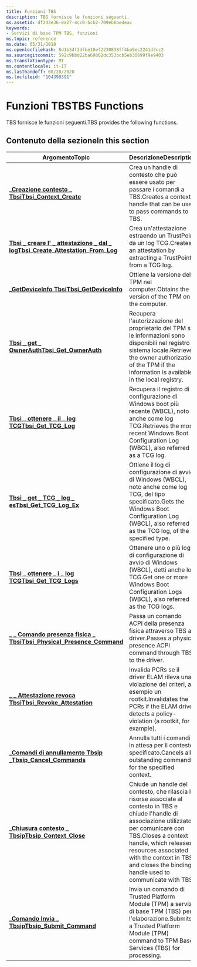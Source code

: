 ```yaml
---
title: Funzioni TBS
description: TBS fornisce le funzioni seguenti.
ms.assetid: df2d3e36-0a27-4cc0-bcb2-709eb6bedeac
keywords:
- Servizi di base TPM TBS, funzioni
ms.topic: reference
ms.date: 05/31/2018
ms.openlocfilehash: 8d1b34f2dfbe18ef2230838ff4ba9ec2241d3cc2
ms.sourcegitcommit: 592c9bbd22ba69802dc353bcb5eb30699f9e9403
ms.translationtype: MT
ms.contentlocale: it-IT
ms.lasthandoff: 08/20/2020
ms.locfileid: "104399391"
---
```

# <a name="tbs-functions"></a><span data-ttu-id="ad5bc-104">Funzioni TBS</span><span class="sxs-lookup"><span data-stu-id="ad5bc-104">TBS Functions</span></span>

<span data-ttu-id="ad5bc-105">TBS fornisce le funzioni seguenti.</span><span class="sxs-lookup"><span data-stu-id="ad5bc-105">TBS provides the following functions.</span></span>

## <a name="in-this-section"></a><span data-ttu-id="ad5bc-106">Contenuto della sezione</span><span class="sxs-lookup"><span data-stu-id="ad5bc-106">In this section</span></span>



| <span data-ttu-id="ad5bc-107">Argomento</span><span class="sxs-lookup"><span data-stu-id="ad5bc-107">Topic</span></span>                                                                                       | <span data-ttu-id="ad5bc-108">Descrizione</span><span class="sxs-lookup"><span data-stu-id="ad5bc-108">Description</span></span>                                                                                                                                                 |
|---------------------------------------------------------------------------------------------|-------------------------------------------------------------------------------------------------------------------------------------------------------------|
| [<span data-ttu-id="ad5bc-109">**\_Creazione contesto \_ Tbsi**</span><span class="sxs-lookup"><span data-stu-id="ad5bc-109">**Tbsi\_Context\_Create**</span></span>](/windows/desktop/api/Tbs/nf-tbs-tbsi_context_create)<br/>                            | <span data-ttu-id="ad5bc-110">Crea un handle di contesto che può essere usato per passare i comandi a TBS.</span><span class="sxs-lookup"><span data-stu-id="ad5bc-110">Creates a context handle that can be used to pass commands to TBS.</span></span><br/>                                                                               |
| <span data-ttu-id="ad5bc-111">[**Tbsi \_ creare l' \_ attestazione \_ dal \_ log**](/previous-versions/windows/desktop/legacy/dn455155(v=vs.85))</span><span class="sxs-lookup"><span data-stu-id="ad5bc-111">[**Tbsi\_Create\_Attestation\_From\_Log**](/previous-versions/windows/desktop/legacy/dn455155(v=vs.85))</span></span><br/> | <span data-ttu-id="ad5bc-112">Crea un'attestazione estraendo un TrustPoint da un log TCG.</span><span class="sxs-lookup"><span data-stu-id="ad5bc-112">Creates an attestation by extracting a TrustPoint from a TCG log.</span></span><br/>                                                                                |
| [<span data-ttu-id="ad5bc-113">**\_GetDeviceInfo Tbsi**</span><span class="sxs-lookup"><span data-stu-id="ad5bc-113">**Tbsi\_GetDeviceInfo**</span></span>](/windows/desktop/api/Tbs/nf-tbs-tbsi_getdeviceinfo)<br/>                                | <span data-ttu-id="ad5bc-114">Ottiene la versione del TPM nel computer.</span><span class="sxs-lookup"><span data-stu-id="ad5bc-114">Obtains the version of the TPM on the computer.</span></span><br/>                                                                                                  |
| [<span data-ttu-id="ad5bc-115">**Tbsi \_ get \_ OwnerAuth**</span><span class="sxs-lookup"><span data-stu-id="ad5bc-115">**Tbsi\_Get\_OwnerAuth**</span></span>](/windows/desktop/api/Tbs/nf-tbs-tbsi_get_ownerauth)<br/>                               | <span data-ttu-id="ad5bc-116">Recupera l'autorizzazione del proprietario del TPM se le informazioni sono disponibili nel registro di sistema locale.</span><span class="sxs-lookup"><span data-stu-id="ad5bc-116">Retrieves the owner authorization of the TPM if the information is available in the local registry.</span></span> <br/>                                             |
| [<span data-ttu-id="ad5bc-117">**Tbsi \_ ottenere \_ il \_ log TCG**</span><span class="sxs-lookup"><span data-stu-id="ad5bc-117">**Tbsi\_Get\_TCG\_Log**</span></span>](/windows/desktop/api/Tbs/nf-tbs-tbsi_get_tcg_log)<br/>                                  | <span data-ttu-id="ad5bc-118">Recupera il registro di configurazione di Windows boot più recente (WBCL), noto anche come log TCG.</span><span class="sxs-lookup"><span data-stu-id="ad5bc-118">Retrieves the most recent Windows Boot Configuration Log (WBCL), also referred to as a TCG log.</span></span><br/>                                                  |
| [<span data-ttu-id="ad5bc-119">**Tbsi \_ get \_ TCG \_ log \_ es**</span><span class="sxs-lookup"><span data-stu-id="ad5bc-119">**Tbsi\_Get\_TCG\_Log\_Ex**</span></span>](/windows/desktop/api/Tbs/nf-tbs-tbsi_get_tcg_log_ex)<br/>                           | <span data-ttu-id="ad5bc-120">Ottiene il log di configurazione di avvio di Windows (WBCL), noto anche come log TCG, del tipo specificato.</span><span class="sxs-lookup"><span data-stu-id="ad5bc-120">Gets the Windows Boot Configuration Log (WBCL), also referred to as the TCG log, of the specified type.</span></span><br/>                                          |
| <span data-ttu-id="ad5bc-121">[**Tbsi \_ ottenere \_ i \_ log TCG**](/previous-versions/windows/desktop/legacy/dn455156(v=vs.85))</span><span class="sxs-lookup"><span data-stu-id="ad5bc-121">[**Tbsi\_Get\_TCG\_Logs**](/previous-versions/windows/desktop/legacy/dn455156(v=vs.85))</span></span><br/>                                | <span data-ttu-id="ad5bc-122">Ottenere uno o più log di configurazione di avvio di Windows (WBCL), detti anche log TCG.</span><span class="sxs-lookup"><span data-stu-id="ad5bc-122">Get one or more Windows Boot Configuration Logs (WBCL), also referred to as the TCG logs.</span></span><br/>                                                        |
| [<span data-ttu-id="ad5bc-123">**\_ \_ Comando presenza fisica \_ Tbsi**</span><span class="sxs-lookup"><span data-stu-id="ad5bc-123">**Tbsi\_Physical\_Presence\_Command**</span></span>](/windows/desktop/api/Tbs/nf-tbs-tbsi_physical_presence_command)<br/>     | <span data-ttu-id="ad5bc-124">Passa un comando ACPI della presenza fisica attraverso TBS al driver.</span><span class="sxs-lookup"><span data-stu-id="ad5bc-124">Passes a physical presence ACPI command through TBS to the driver.</span></span><br/>                                                                               |
| [<span data-ttu-id="ad5bc-125">**\_ \_ Attestazione revoca Tbsi**</span><span class="sxs-lookup"><span data-stu-id="ad5bc-125">**Tbsi\_Revoke\_Attestation**</span></span>](/windows/desktop/api/Tbs/nf-tbs-tbsi_revoke_attestation)<br/>                     | <span data-ttu-id="ad5bc-126">Invalida PCRs se il driver ELAM rileva una violazione dei criteri, ad esempio un rootkit.</span><span class="sxs-lookup"><span data-stu-id="ad5bc-126">Invalidates the PCRs if the ELAM driver detects a policy-violation (a rootkit, for example).</span></span><br/>                                                     |
| [<span data-ttu-id="ad5bc-127">**\_Comandi di annullamento Tbsip \_**</span><span class="sxs-lookup"><span data-stu-id="ad5bc-127">**Tbsip\_Cancel\_Commands**</span></span>](/windows/desktop/api/Tbs/nf-tbs-tbsip_cancel_commands)<br/>                        | <span data-ttu-id="ad5bc-128">Annulla tutti i comandi in attesa per il contesto specificato.</span><span class="sxs-lookup"><span data-stu-id="ad5bc-128">Cancels all outstanding commands for the specified context.</span></span><br/>                                                                                      |
| [<span data-ttu-id="ad5bc-129">**\_Chiusura contesto \_ Tbsip**</span><span class="sxs-lookup"><span data-stu-id="ad5bc-129">**Tbsip\_Context\_Close**</span></span>](/windows/desktop/api/Tbs/nf-tbs-tbsip_context_close)<br/>                            | <span data-ttu-id="ad5bc-130">Chiude un handle del contesto, che rilascia le risorse associate al contesto in TBS e chiude l'handle di associazione utilizzato per comunicare con TBS.</span><span class="sxs-lookup"><span data-stu-id="ad5bc-130">Closes a context handle, which releases resources associated with the context in TBS and closes the binding handle used to communicate with TBS.</span></span><br/> |
| [<span data-ttu-id="ad5bc-131">**\_Comando Invia \_ Tbsip**</span><span class="sxs-lookup"><span data-stu-id="ad5bc-131">**Tbsip\_Submit\_Command**</span></span>](/windows/desktop/api/Tbs/nf-tbs-tbsip_submit_command)<br/>                          | <span data-ttu-id="ad5bc-132">Invia un comando di Trusted Platform Module (TPM) a servizi di base TPM (TBS) per l'elaborazione.</span><span class="sxs-lookup"><span data-stu-id="ad5bc-132">Submits a Trusted Platform Module (TPM) command to TPM Base Services (TBS) for processing.</span></span><br/>                                                       |



 

 


